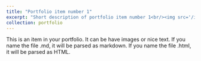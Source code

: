 ```yaml
---
title: "Portfolio item number 1"
excerpt: "Short description of portfolio item number 1<br/><img src='/images/tiv2.gif'>"
collection: portfolio
---
```


This is an item in your portfolio. It can be have images or nice text. If you name the file .md, it will be parsed as markdown. If you name the file .html, it will be parsed as HTML. 
